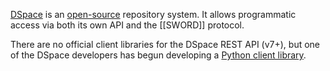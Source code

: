 [DSpace](https://dspace.lyrasis.org/) is an [open-source](https://github.com/DSpace) repository system. It allows programmatic access via both its own API and the [[SWORD]] protocol.

There are no official client libraries for the DSpace REST API (v7+), but one of the DSpace developers has begun developing a [Python client library](https://pypi.org/project/dspace-rest-client/).